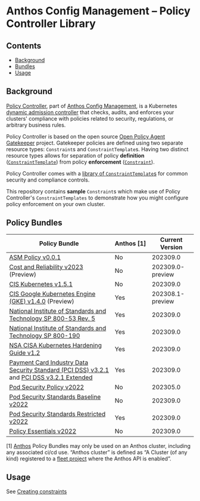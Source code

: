 # Anthos Config Management – Policy Controller Library

## Contents
- [Background](#background)
- [Bundles](#bundles)
- [Usage](#usage)

## Background

[Policy Controller](https://cloud.google.com/anthos-config-management/docs/concepts/policy-controller), part of [Anthos Config Management](https://cloud.google.com/anthos-config-management/), is a Kubernetes [dynamic admission controller](https://kubernetes.io/docs/reference/access-authn-authz/extensible-admission-controllers/) that checks, audits, and enforces your clusters' compliance with policies related to security, regulations, or arbitrary business rules.

Policy Controller is based on the open source [Open Policy Agent Gatekeeper](https://github.com/open-policy-agent/gatekeeper) project. Gatekeeper policies are defined using two separate resource types: `Constraint`s and `ConstraintTemplate`s. Having two distinct resource types allows for separation of policy **definition** ([`ConstraintTemplate`](https://cloud.google.com/anthos-config-management/docs/concepts/policy-controller#constraint_templates)) from policy **enforcement** ([`Constraint`](https://cloud.google.com/anthos-config-management/docs/concepts/policy-controller#constraints)).

Policy Controller comes with a [library of `ConstraintTemplate`s](https://cloud.google.com/anthos-config-management/docs/reference/constraint-template-library) for common security and compliance controls.

This repository contains **sample** `Constraint`s which make use of Policy Controller's `ConstraintTemplates` to demonstrate how you might configure policy enforcement on your own cluster.

## Policy Bundles
| Policy Bundle | Anthos&nbsp;[1] | Current Version |
| --- | --- | --- |
| [ASM Policy v0.0.1](./bundles/asm-policy-v0.0.1) | No | 202309.0 |
| [Cost and Reliability v2023](./anthos-bundles/cost-reliability-v2023) (Preview)| No | 202309.0-preview |
| [CIS Kubernetes v1.5.1](./bundles/cis-k8s-v1.5.1) | No | 202309.0 |
| [CIS Google Kubernetes Engine (GKE) v1.4.0](./anthos-bundles/cis-gke-v1.4.0) (Preview)| Yes | 202308.1-preview |
| [National Institute of Standards and Technology SP 800-53 Rev. 5](./anthos-bundles/nist-sp-800-53-r5) | Yes | 202309.0 |
| [National Institute of Standards and Technology SP 800-190](./anthos-bundles/nist-sp-800-190) | Yes | 202309.0 |
| [NSA CISA Kubernetes Hardening Guide v1.2](./anthos-bundles/nsa-cisa-k8s-v1.2) | Yes | 202309.0 |
| [Payment Card Industry Data Security Standard (PCI DSS) v3.2.1](./anthos-bundles/pci-dss-v3.2.1) and [PCI DSS v3.2.1 Extended](./anthos-bundles/pci-dss-v3.2.1-extended) | Yes | 202309.0 |
| [Pod Security Policy v2022](./bundles/psp-v2022) | No | 202305.0 |
| [Pod Security Standards Baseline v2022](./bundles/pss-baseline-v2022) | No | 202309.0 |
| [Pod Security Standards Restricted v2022](./anthos-bundles/pss-restricted-v2022) | Yes | 202309.0 |
| [Policy Essentials v2022](./bundles/policy-essentials-v2022) | No | 202309.0 |

[1] [Anthos](https://cloud.google.com/anthos) Policy Bundles may only be used on an Anthos cluster, including any associated ci/cd use. “Anthos cluster” is defined as “A Cluster (of any kind) registered to a [fleet project](https://cloud.google.com/anthos/fleet-management/docs/fleet-concepts) where the Anthos API is enabled”.

## Usage

See [Creating constraints](https://cloud.google.com/anthos-config-management/docs/how-to/creating-constraints)
